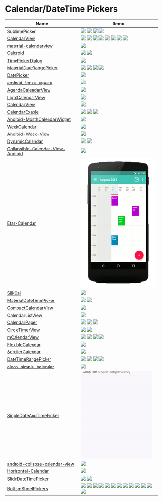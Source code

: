 Calendar/DateTime Pickers
======================
Name | Demo
--- | ---
[SublimePicker](https://github.com/vikramkakkar/SublimePicker) | <img src="https://github.com/vikramkakkar/SublimePicker/blob/master/img/date_picker_v2.png?raw=true" width="32%"> <img src="https://github.com/vikramkakkar/SublimePicker/blob/master/img/date_picker_date_range_v2.png?raw=true" width="32%"> <img src="https://github.com/vikramkakkar/SublimePicker/blob/master/img/time_picker_v2.png?raw=true" width="32%"> <img src="https://github.com/vikramkakkar/SublimePicker/blob/master/img/date_picker_date_range_land_v2.png?raw=true">
[CalendarView](https://github.com/huanghaibin-dev/CalendarView) | <img src="https://github.com/huanghaibin-dev/CalendarView/blob/master/app/src/main/assets/screen_recorder.gif" width="22%"> <img src="https://github.com/huanghaibin-dev/CalendarView/blob/master/app/src/main/assets/screen_recorder_main.gif" width="22%"> <img src="https://github.com/huanghaibin-dev/CalendarView/blob/master/app/src/main/assets/screen_recorder_range.gif" width="22%"> <img src="https://github.com/huanghaibin-dev/CalendarView/blob/master/app/src/main/assets/screen_recorder_multi.gif" width="22%"> <img src="https://github.com/huanghaibin-dev/CalendarView/blob/master/app/src/main/assets/custom_expand.png" width="22%"> <img src="https://github.com/huanghaibin-dev/CalendarView/blob/master/app/src/main/assets/custom_shrink.png" width="22%"> <img src="https://github.com/huanghaibin-dev/CalendarView/blob/master/app/src/main/assets/full_calendar.png" width="22%"> <img src="https://github.com/huanghaibin-dev/CalendarView/blob/master/app/src/main/assets/color_expand.png" width="22%">
[material-calendarview](https://github.com/prolificinteractive/material-calendarview) | <img src="https://github.com/prolificinteractive/material-calendarview/blob/master/images/screencast.gif" width="40%">
[Caldroid](https://github.com/roomorama/Caldroid) | <img src="https://camo.githubusercontent.com/8160f830305493135ea8ae1fbd9e12713d6f0972/68747470733a2f2f7261772e6769746875622e636f6d2f726f6f6d6f72616d612f43616c64726f69642f6d61737465722f73637265656e73686f742f312e706e67" width="40%"> <img src="https://camo.githubusercontent.com/7ef947cbda3fd00d9b05bdf321499af9f4ec35f0/68747470733a2f2f7261772e6769746875622e636f6d2f726f6f6d6f72616d612f43616c64726f69642f6d61737465722f73637265656e73686f742f6461726b2e706e67" width="40%">
[TimePickerDialog](https://github.com/JZXiang/TimePickerDialog) | <img src="https://github.com/JZXiang/PickerView/raw/master/preview/timepickerdialog_demo.gif" width="49%"> 
[MaterialDateRangePicker](https://github.com/heysupratim/MaterialDateRangePicker) | <img src="https://github.com/heysupratim/MaterialDateRangePicker/blob/master/screenshots/2.png?raw=true" width="49%"> <img src="https://github.com/heysupratim/MaterialDateRangePicker/blob/master/screenshots/1.png?raw=true" width="49%"> <img src="https://github.com/heysupratim/MaterialDateRangePicker/blob/master/screenshots/3.png?raw=true" width="49%"> <img src="https://github.com/heysupratim/MaterialDateRangePicker/blob/master/screenshots/4.png?raw=true" width="49%">
[DatePicker](https://github.com/AigeStudio/DatePicker) | <img src="https://github.com/AigeStudio/DatePicker/blob/master/PreviewGif.gif" width="40%">
[android-times-square](https://github.com/square/android-times-square) | <img src="https://github.com/square/android-times-square/blob/master/timesSquareScreenshot.png" width="40%">
[AgendaCalendarView](https://github.com/Tibolte/AgendaCalendarView) | <img src="https://raw.githubusercontent.com/Tibolte/AgendaCalendarView/master/demo.gif" width="40%">
[LightCalendarView](https://github.com/recruit-mp/LightCalendarView) | <img src="https://cloud.githubusercontent.com/assets/21093614/18807459/a6692ca4-8282-11e6-921d-1ea46c545ed4.gif" width="49%">
[CalendarView](https://github.com/henry-newbie/CalendarView) | <img src="https://github.com/henry-newbie/CalendarView/blob/master/screenshot/calendar.gif" width="49%">
[CalendarExaple](https://github.com/codbking/CalendarExaple) | <img src="https://github.com/codbking/CalendarExaple/blob/master/image/bbbb.gif" width="32%"> <img src="https://github.com/codbking/CalendarExaple/blob/master/image/a2.jpg" width="32%"> <img src="https://github.com/codbking/CalendarExaple/blob/master/image/a1.jpg" width="32%">
[Android-MonthCalendarWidget](https://github.com/romannurik/Android-MonthCalendarWidget) | <img src="https://camo.githubusercontent.com/d5fe492d922b4ff1fb2e050fc33e0d99dc12105f/68747470733a2f2f7261772e6769746875622e636f6d2f726f6d616e6e7572696b2f416e64726f69642d4d6f6e746843616c656e6461725769646765742f6d61737465722f6865726f2e706e67" width="40%">
[WeekCalendar](https://github.com/nomanr/WeekCalendar) | <img src="https://raw.githubusercontent.com/nomanr/WeekCalendar/master/images/gif.gif" width="40%">
[Android-Week-View](https://github.com/alamkanak/Android-Week-View) | <img src="https://github.com/alamkanak/Android-Week-View/blob/develop/images/screen-shot.png">
[DynamicCalendar](https://github.com/SilleBille/DynamicCalendar) | <img src="https://camo.githubusercontent.com/f890d70043ea64b00ec878033417529f886c04c7/68747470733a2f2f7261772e6769746875622e636f6d2f53696c6c6542696c6c652f44796e616d696343616c656e6461722f6d61737465722f73616d706c652d696d616765732f426173696341637469766974792e706e67" width="40%"> <img src="https://camo.githubusercontent.com/4b1f650d8b293b7d54b5885913e2a9be56f2debe/68747470733a2f2f7261772e6769746875622e636f6d2f53696c6c6542696c6c652f44796e616d696343616c656e6461722f6d61737465722f73616d706c652d696d616765732f547970654661636541637469766974792e706e67" width="40%">
[Collapsible-Calendar-View-Android](https://github.com/shrikanth7698/Collapsible-Calendar-View-Android) | <img src="https://camo.githubusercontent.com/9bfd27ade03eca2be6b75209e6677cdf3ee29dd6/68747470733a2f2f64726976652e676f6f676c652e636f6d2f75633f69643d315133534f5175373752697a48554771707955664168446f66444d55596e694f72">
[Etar-Calendar](https://github.com/Etar-Group/Etar-Calendar) | <img src="https://github.com/Etar-Group/Etar-Calendar/blob/master/metadata/animation.gif">
[SilkCal](https://github.com/NLMartian/SilkCal) | <img src="https://github.com/NLMartian/SilkCal/raw/master/images/screenshot.gif" width="40%">
[MaterialDateTimePicker](https://github.com/wdullaer/MaterialDateTimePicker) | <img src="https://camo.githubusercontent.com/e72e9ce81a905baac712a2e3c74ac47408f65b8e/68747470733a2f2f7261772e6769746875622e636f6d2f7764756c6c6165722f4d6174657269616c4461746554696d655069636b65722f67682d70616765732f696d616765732f646174655f7069636b65725f76322e706e67" width="40%"> <img src="https://camo.githubusercontent.com/c6bd4e0aad3764694793ac224672aedaa8e8a35b/68747470733a2f2f7261772e6769746875622e636f6d2f7764756c6c6165722f4d6174657269616c4461746554696d655069636b65722f67682d70616765732f696d616765732f74696d655f7069636b65725f76322e706e67" width="40%">
[CompactCalendarView](https://github.com/SundeepK/CompactCalendarView) | <img src="https://github.com/SundeepK/CompactCalendarView/blob/master/images/compact_calendar_animation.gif" width="40%"> 
[CalendarListView](https://github.com/Kelin-Hong/CalendarListView) | <img src="https://github.com/Kelin-Hong/CalendarListView/blob/master/art/CalendarViewDemo.gif" width="49%">
[CalendarPager](https://github.com/ToDou/CalendarPager) | <img src="https://github.com/ToDou/CalendarPager/blob/master/screenshot/screenshot.gif" width="32%"> <img src="https://github.com/ToDou/CalendarPager/blob/master/screenshot/screenshot_switch.gif" width="32%"> <img src="https://github.com/ToDou/CalendarPager/blob/master/screenshot/screenshot_expand.gif" width="32%">
[CircleTimerView](https://github.com/jiahuanyu/CircleTimerView) | <img src="https://github.com/jiahuanyu/CircleTimerView/blob/master/images/sample.gif" width="40%"> <img src="https://github.com/jiahuanyu/CircleTimerView/blob/master/images/sample2.gif" width="40%">
[mCalendarView](https://github.com/SpongeBobSun/mCalendarView) |  <img src="https://github.com/SpongeBobSun/mCalendarView/blob/master/screenshot/exp.gif" width="24%"> <img src="https://github.com/SpongeBobSun/mCalendarView/blob/master/screenshot/MarkStyle.BACKGROUND.png" width="24%"> <img src="https://github.com/SpongeBobSun/mCalendarView/blob/master/screenshot/MarkStyle.DOT.png" width="24%"> <img src="https://github.com/SpongeBobSun/mCalendarView/blob/master/screenshot/MarkStyle.LEFTSIDEBAR.png" width="24%">
[FlexibleCalendar](https://github.com/p-v/FlexibleCalendar) | <img src="https://github.com/p-v/FlexibleCalendar/blob/master/demo/demo.gif">
[ScrollerCalendar](https://github.com/guanchao/ScrollerCalendar) | <img src="https://github.com/guanchao/ScrollerCalendar/raw/master/images/sample2.gif" width="60%">
[DateTimeRangePicker](https://github.com/skedgo/DateTimeRangePicker) | <img src="https://github.com/skedgo/DateTimeRangePicker/blob/master/images/Screenshot_1482250212.png" width="49%"> <img src="https://github.com/skedgo/DateTimeRangePicker/blob/master/images/Screenshot_1482250219.png" width="49%"> <img src="https://github.com/skedgo/DateTimeRangePicker/blob/master/images/Screenshot_1482250231.png" width="49%"> <img src="https://github.com/skedgo/DateTimeRangePicker/blob/master/images/Screenshot_1482250242.png" width="49%">
[clean-simple-calendar](https://github.com/dpreussler/clean-simple-calendar) | <img src="https://cloud.githubusercontent.com/assets/2426606/11048790/2df3624c-873a-11e5-8763-0e999b768409.png">
[SingleDateAndTimePicker](https://github.com/florent37/SingleDateAndTimePicker) | <img src="https://raw.githubusercontent.com/florent37/SingleDateAndTimePicker/master/media/new_video.gif">
[android-collapse-calendar-view](https://github.com/blazsolar/android-collapse-calendar-view) | <img src="https://raw.githubusercontent.com/blazsolar/android-collapse-calendar-view/develop/images/preview.gif" width="60%">
[Horizontal-Calendar](https://github.com/Mulham-Raee/Horizontal-Calendar) | <img src="https://github.com/Mulham-Raee/Horizontal-Calendar/blob/master/art/showCase.png">
[SlideDateTimePicker](https://github.com/jjobes/SlideDateTimePicker) | <img src="https://camo.githubusercontent.com/4896da076522a1187ebaadc747ed7d437393adab/68747470733a2f2f7261772e6769746875622e636f6d2f6a6a6f6265732f536c6964654461746554696d655069636b65722f6d61737465722f73637265656e73686f74732f312e706e67" width="49%"> <img src="https://camo.githubusercontent.com/666c1296f27bd9289b72d94b7986336d5ef2f3eb/68747470733a2f2f7261772e6769746875622e636f6d2f6a6a6f6265732f536c6964654461746554696d655069636b65722f6d61737465722f73637265656e73686f74732f322e706e67" width="49%">
[BottomSheetPickers](https://github.com/philliphsu/BottomSheetPickers) | <img src="https://github.com/philliphsu/BottomSheetPickers/blob/master/screenshots/paging-date-picker-light.png" width="32%"> <img src="https://github.com/philliphsu/BottomSheetPickers/blob/master/screenshots/month-picker-light.png" width="32%"> <img src="https://github.com/philliphsu/BottomSheetPickers/blob/master/screenshots/year-picker-light.png" width="32%"> <img src="https://github.com/philliphsu/BottomSheetPickers/blob/master/screenshots/paging-date-picker-dark.png" width="32%"> <img src="https://github.com/philliphsu/BottomSheetPickers/blob/master/screenshots/month-picker-dark.png" width="32%"> <img src="https://github.com/philliphsu/BottomSheetPickers/blob/master/screenshots/year-picker-dark.png" width="32%"> <img src="https://github.com/philliphsu/BottomSheetPickers/blob/master/screenshots/number-pad-12h-light.png" width="24%"> <img src="https://github.com/philliphsu/BottomSheetPickers/blob/master/screenshots/number-pad-24h-light.png" width="24%"> <img src="https://github.com/philliphsu/BottomSheetPickers/blob/master/screenshots/number-pad-12h-dark.png" width="24%"> <img src="https://github.com/philliphsu/BottomSheetPickers/blob/master/screenshots/number-pad-24h-dark.png" width="24%"> <img src="https://github.com/philliphsu/BottomSheetPickers/blob/master/screenshots/12h-grid-dark.png" width="32%"> <img src="https://github.com/philliphsu/BottomSheetPickers/blob/master/screenshots/minutes-grid-dark.png" width="32%"> <img src="https://github.com/philliphsu/BottomSheetPickers/blob/master/screenshots/24h-grid-dark.png" width="32%">
